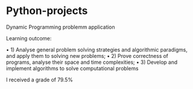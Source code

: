 # Python-projects
Dynamic Programming problemm application 

Learning outcome:

  • 1) Analyse general problem solving strategies and algorithmic paradigms, and apply them
      to solving new problems;
  • 2) Prove correctness of programs, analyse their space and time complexities;
  • 3) Develop and implement algorithms to solve computational problems
  
I received a grade of 79.5% 
